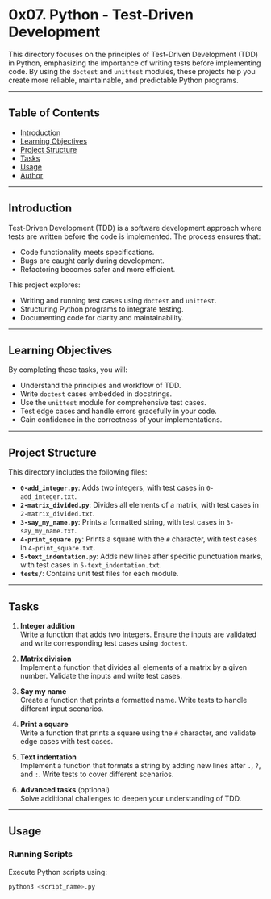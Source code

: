 # 0x07. Python - Test-Driven Development

This directory focuses on the principles of Test-Driven Development (TDD) in Python, emphasizing the importance of writing tests before implementing code. By using the `doctest` and `unittest` modules, these projects help you create more reliable, maintainable, and predictable Python programs.

---

## Table of Contents

- [Introduction](#introduction)
- [Learning Objectives](#learning-objectives)
- [Project Structure](#project-structure)
- [Tasks](#tasks)
- [Usage](#usage)
- [Author](#author)

---

## Introduction

Test-Driven Development (TDD) is a software development approach where tests are written before the code is implemented. The process ensures that:
- Code functionality meets specifications.
- Bugs are caught early during development.
- Refactoring becomes safer and more efficient.

This project explores:
- Writing and running test cases using `doctest` and `unittest`.
- Structuring Python programs to integrate testing.
- Documenting code for clarity and maintainability.

---

## Learning Objectives

By completing these tasks, you will:
- Understand the principles and workflow of TDD.
- Write `doctest` cases embedded in docstrings.
- Use the `unittest` module for comprehensive test cases.
- Test edge cases and handle errors gracefully in your code.
- Gain confidence in the correctness of your implementations.

---

## Project Structure

This directory includes the following files:

- **`0-add_integer.py`**: Adds two integers, with test cases in `0-add_integer.txt`.
- **`2-matrix_divided.py`**: Divides all elements of a matrix, with test cases in `2-matrix_divided.txt`.
- **`3-say_my_name.py`**: Prints a formatted string, with test cases in `3-say_my_name.txt`.
- **`4-print_square.py`**: Prints a square with the `#` character, with test cases in `4-print_square.txt`.
- **`5-text_indentation.py`**: Adds new lines after specific punctuation marks, with test cases in `5-text_indentation.txt`.
- **`tests/`**: Contains unit test files for each module.

---

## Tasks

1. **Integer addition**  
   Write a function that adds two integers. Ensure the inputs are validated and write corresponding test cases using `doctest`.

2. **Matrix division**  
   Implement a function that divides all elements of a matrix by a given number. Validate the inputs and write test cases.

3. **Say my name**  
   Create a function that prints a formatted name. Write tests to handle different input scenarios.

4. **Print a square**  
   Write a function that prints a square using the `#` character, and validate edge cases with test cases.

5. **Text indentation**  
   Implement a function that formats a string by adding new lines after `.`, `?`, and `:`. Write tests to cover different scenarios.

6. **Advanced tasks** (optional)  
   Solve additional challenges to deepen your understanding of TDD.

---

## Usage

### Running Scripts
Execute Python scripts using:
```bash
python3 <script_name>.py


